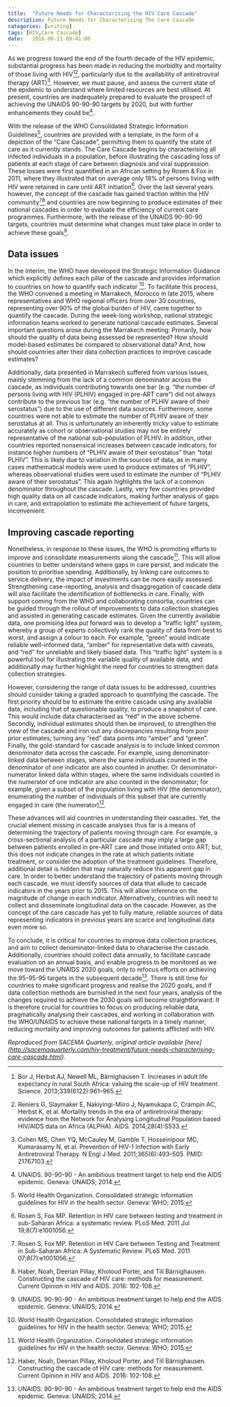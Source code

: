 ```yaml
---
title:  "Future Needs for Characterising the HIV Care Cascade"
description: Future Needs for Characterising The Care Cascade
categories: [writing]
tags: [HIV,Care Cascade]
date:   2016-06-21 09:41:00
---
```


As we progress toward the end of the fourth decade of the HIV epidemic, substantial progress has
been made in reducing the morbidity and mortality of those living with HIV[^1][^2], particularly
due to the availability of antiretroviral therapy (ART)[^3]. However, we must pause, and assess the
current state of the epidemic to understand where limited resources are best utilised. At present,
countries are inadequately prepared to evaluate the prospect of achieving the UNAIDS 90-90-90
targets by 2020, but with further enhancements they could be[^4].

With the release of the WHO Consolidated Strategic Information Guidelines[^5], countries are
provided with a template, in the form of a depiction of the “Care Cascade”, permitting them to
quantify the state of care as it currently stands. The Care Cascade begins by characterising all
infected individuals in a population, before illustrating the cascading loss of patients at each
stage of care between diagnosis and viral suppression. These losses were first quantified in an
African setting by Rosen & Fox in 2011, where they illustrated that on average only 18% of persons
living with HIV were retained in care until ART initiation[^6]. Over the last several years however,
the concept of the cascade has gained traction within the HIV community[^7][^8] and countries are
now beginning to produce estimates of their national cascades in order to evaluate the efficiency of
current care programmes. Furthermore, with the release of the UNAIDS 90-90-90 targets, countries
must determine what changes must take place in order to achieve these goals[^4].

## Data issues

In the interim, the WHO have developed the Strategic Information Guidance which explicitly defines
each pillar of the cascade and provides information to countries on how to quantify each indicator
[^5]. To facilitate this process, the WHO convened a meeting in Marrakech, Morocco in late 2015,
where representatives and WHO regional officers from over 30 countries, representing over 90% of the
global burden of HIV, came together to quantify the cascade. During the week-long workshop, national
strategic information teams worked to generate national cascade estimates. Several important
questions arose during the Marrakech meeting: Primarily, how should the quality of data being
assessed be represented? How should model-based estimates be compared to observational data? And,
how should countries alter their data collection practices to improve cascade estimates?

Additionally, data presented in Marrakech suffered from various issues, mainly stemming from the
lack of a common denominator across the cascade, as individuals contributing towards one bar (e.g.
“the number of persons living with HIV (PLHIV) engaged in pre-ART care”) did not always contribute
to the previous bar (e.g. “the number of PLHIV aware of their serostatus”) due to the use of
different data sources. Furthermore, some countries were not able to estimate the number of PLHIV
aware of their serostatus at all. This is unfortunately an inherently tricky value to estimate
accurately as cohort or observational studies may not be entirely representative of the national
sub-population of PLHIV. In addition, other countries reported nonsensical increases between cascade
indicators, for instance higher numbers of “PLHIV aware of their serostatus” than “total PLHIV”.
This is likely due to variation in the sources of data, as in many cases mathematical models were
used to produce estimates of “PLHIV”, whereas observational studies were used to estimate the number
of “PLHIV aware of their serostatus”. This again highlights the lack of a common denominator
throughout the cascade. Lastly, very few countries provided high quality data on all cascade
indicators, making further analysis of gaps in care, and extrapolation to estimate the achievement
of future targets, inconvenient.

## Improving cascade reporting

Nonetheless, in response to these issues, the WHO is promoting efforts to improve and consolidate
measurements along the cascade[^5]. This will allow countries to better understand where gaps in
care persist, and indicate the position to prioritise spending. Additionally, by linking care
outcomes to service delivery, the impact of investments can be more easily assessed. Strengthening
case-reporting, analysis and disaggregation of cascade data will also facilitate the identification
of bottlenecks in care. Finally, with support coming from the WHO and collaborating consortia,
countries can be guided through the rollout of improvements to data collection strategies and
assisted in generating cascade estimates. Given the currently available data, one promising idea put
forward was to develop a “traffic light” system, whereby a group of experts collectively rank the
quality of data from best to worst, and assign a colour to each. For example, “green” would indicate
reliable well-informed data, “amber” for representative data with caveats, and “red” for unreliable
and likely biased data. This “traffic light” system is a powerful tool for illustrating the variable
quality of available data, and additionally may further highlight the need for countries to
strengthen data collection strategies.

However, considering the range of data issues to be addressed, countries should consider taking a
graded approach to quantifying the cascade. The first priority should be to estimate the entire
cascade using any available data, including that of questionable quality, to produce a snapshot of
care. This would include data characterised as “red” in the above scheme. Secondly, individual
estimates should then be improved, to strengthen the view of the cascade and iron out any
discrepancies resulting from poor prior estimates; turning any “red” data points into “amber” and
“green”. Finally, the gold-standard for cascade analysis is to include linked common denominator
data across the cascade. For example, using denominator- linked data between stages, where the same
individuals counted in the denominator of one indicator are also counted in another. Or
denominator-numerator linked data within stages, where the same individuals counted in the numerator
of one indicator are also counted in the denominator; for example, given a subset of the population
living with HIV (the denominator), enumerating the number of individuals of this subset that are
currently engaged in care (the numerator)[^8].

These advances will aid countries in understanding their cascades. Yet, the crucial element missing
in cascade analyses thus far is a means of determining the trajectory of patients moving through
care. For example, a cross-sectional analysis of a particular cascade may imply a large gap between
patients enrolled in pre-ART care and those initiated onto ART; but, this does not indicate changes
in the rate at which patients initiate treatment, or consider the adoption of the treatment
guidelines. Therefore, additional detail is hidden that may naturally reduce this apparent gap in
care. In order to better understand the trajectory of patients moving through each cascade, we must
identify sources of data that allude to cascade indicators in the years prior to 2015. This will
allow inference on the magnitude of change in each indicator. Alternatively, countries will need to
collect and disseminate longitudinal data on the cascade. However, as the concept of the care
cascade has yet to fully mature, reliable sources of data representing indicators in previous years
are scarce and longitudinal data even more so.

To conclude, it is critical for countries to improve data collection practices, and aim to collect
denominator-linked data to characterise the cascade. Additionally, countries should collect data
annually, to facilitate cascade evaluation on an annual basis, and enable progress to be monitored
as we move toward the UNAIDS 2020 goals, only to refocus efforts on achieving the 95-95-95 targets
in the subsequent decade[^4]. There is still time for countries to make significant progress and
realise the 2020 goals, and if data collection methods are burnished in the next four years,
analysis of the changes required to achieve the 2030 goals will become straightforward. It is
therefore crucial for countries to focus on producing reliable data, pragmatically analysing their
cascades, and working in collaboration with the WHO/UNAIDS to achieve these national targets in a
timely manner, reducing mortality and improving outcomes for patients afflicted with HIV.

_Reproduced from SACEMA Quarterly, original article available [here]
(http://sacemaquarterly.com/hiv-treatment/future-needs-characterising-care-cascade.html)._

[^1]: Bor J, Herbst AJ, Newell ML, Bärnighausen T. Increases in adult life expectancy in rural South Africa: valuing the scale-up of HIV treatment. Science. 2013;339(6122):961–965.
[^2]: Reniers G, Slaymaker E, Nakiyingi-Miiro J, Nyamukapa C, Crampin AC, Herbst K, et al. Mortality trends in the era of antiretroviral therapy: evidence from the Network for Analysing Longitudinal Population based HIV/AIDS data on Africa (ALPHA). AIDS. 2014;28(4):S533.
[^3]: Cohen MS, Chen YQ, McCauley M, Gamble T, Hosseinipour MC, Kumarasamy N, et al. Prevention of HIV-1 Infection with Early Antiretroviral Therapy. N Engl J Med. 2011;365(6):493–505. PMID: 21767103.
[^4]: UNAIDS. 90-90-90 - An ambitious treatment target to help end the AIDS epidemic. Geneva: UNAIDS; 2014.
[^5]: World Health Organization. Consolidated strategic information guidelines for HIV in the health sector. Geneva: WHO; 2015.
[^6]: Rosen S, Fox MP. Retention in HIV care between testing and treatment in sub-Saharan Africa: a systematic review. PLoS Med. 2011 Jul 19;8(7):e1001056.
[^7]: Rosen S, Fox MP. Retention in HIV Care between Testing and Treatment in Sub-Saharan Africa: A Systematic Review. PLoS Med. 2011 07;8(7):e1001056.
[^8]: Haber, Noah, Deenan Pillay, Kholoud Porter, and Till Bärnighausen. Constructing the cascade of HIV care: methods for measurement. Current Opinion in HIV and AIDS. 2016: 102-108.
